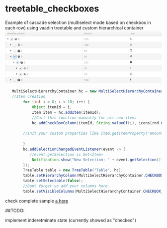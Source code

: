 # treetable_checkboxes
Example of cascade selection (multiselect mode based on checkbox in each row) using vaadin treetable and custom hierarchical container
![](/img/sample.png?raw=true)

```java
   MultiSelectHierarchyContainer hc = new MultiSelectHierarchyContainer();
   //Item creation
        for (int i = 0; i < 10; i++) {
            Object itemId = i;
            Item item = hc.addItem(itemId);
            //Call this function manually for all new items
            hc.addCheckBoxColumn(itemId, String.valueOf(i), icons[rnd.nextInt(icons.length)]);
       
        //Init your custom properties like item.getItemProperty("amount").setValue(42);
      
        }
        hc.addSelectionChangedEventListener(event -> {
           //event.getSelection is Set<Item>
            Notification.show("New Selection: " + event.getSelection());
        });
        TreeTable table = new TreeTable("Table", hc);
        table.setHierarchyColumn(MultiSelectHierarchyContainer.CHECKBOX_COLUMN);
        table.setSelectable(false);
        //Dont forget yo add your columns here
        table.setVisibleColumns(MultiSelectHierarchyContainer.CHECKBOX_COLUMN);
```
check complete sample [a here](/src/main/java/ru/ViewSample.java)  

##TODO:  

implement inderetminate state (currently showed as "checked")
